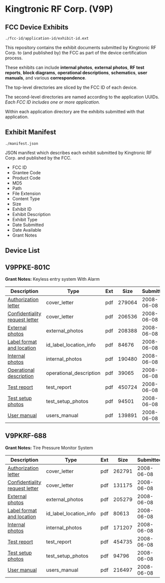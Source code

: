 # Kingtronic  RF Corp. (V9P)
## FCC Device Exhibits

```
./fcc-id/application-id/exhibit-id.ext
```

This repository contains the exhibit documents submitted by Kingtronic  RF Corp. to (and published by) the FCC as part of the device certification process.

These exhibits can include **internal photos**, **external photos**, **RF test reports**, **block diagrams**, **operational descriptions**, **schematics**, **user manuals**, and various **correspondence**.

The top-level directories are sliced by the FCC ID of each device.

The second-level directories are named according to the application UUIDs. *Each FCC ID includes one or more application.*

Within each application directory are the exhibits submitted with that application. 

## Exhibit Manifest

```
./manifest.json
```

JSON manifest which describes each exhibit submitted by Kingtronic  RF Corp. and published by the FCC.

- FCC ID
- Grantee Code
- Product Code
- MD5
- Path
- File Extension
- Content Type
- Size
- Exhibit ID
- Exhibit Description
- Exhibit Type
- Date Submitted
- Date Available
- Grant Notes

## Device List
## V9PPKE-801C
**Grant Notes:** Keyless entry system With Alarm

| Description | Type | Ext | Size | Submitted | Available |
| ----------- | ---- | --- | ---- | --------- | --------- |
| [Authorization letter](V9PPKE-801C/60ac568399d897d484a6c86282b41e80/952806.pdf) | cover_letter | pdf | 279064 | 2008-06-08 | 2008-06-08 |
| [Confidentiality request letter](V9PPKE-801C/60ac568399d897d484a6c86282b41e80/952807.pdf) | cover_letter | pdf | 206536 | 2008-06-08 | 2008-06-08 |
| [External photos](V9PPKE-801C/60ac568399d897d484a6c86282b41e80/952805.pdf) | external_photos | pdf | 208388 | 2008-06-08 | 2008-06-08 |
| [Label format and location](V9PPKE-801C/60ac568399d897d484a6c86282b41e80/952801.pdf) | id_label_location_info | pdf | 84676 | 2008-06-08 | 2008-06-08 |
| [Internal photos](V9PPKE-801C/60ac568399d897d484a6c86282b41e80/952799.pdf) | internal_photos | pdf | 190480 | 2008-06-08 | 2008-06-08 |
| [Operational description](V9PPKE-801C/60ac568399d897d484a6c86282b41e80/952808.pdf) | operational_description | pdf | 39065 | 2008-06-08 | 2008-06-08 |
| [Test report](V9PPKE-801C/60ac568399d897d484a6c86282b41e80/952800.pdf) | test_report | pdf | 450724 | 2008-06-08 | 2008-06-08 |
| [Test setup photos](V9PPKE-801C/60ac568399d897d484a6c86282b41e80/952803.pdf) | test_setup_photos | pdf | 94501 | 2008-06-08 | 2008-06-08 |
| [User manual](V9PPKE-801C/60ac568399d897d484a6c86282b41e80/952802.pdf) | users_manual | pdf | 139891 | 2008-06-08 | 2008-06-08 |
## V9PKRF-688
**Grant Notes:** Tire Pressure Monitor System

| Description | Type | Ext | Size | Submitted | Available |
| ----------- | ---- | --- | ---- | --------- | --------- |
| [Authorization letter](V9PKRF-688/e6cfbdf09b897791d66a473157d0712c/952795.pdf) | cover_letter | pdf | 262791 | 2008-06-08 | 2008-06-08 |
| [Confidentiality request letter](V9PKRF-688/e6cfbdf09b897791d66a473157d0712c/952796.pdf) | cover_letter | pdf | 131175 | 2008-06-08 | 2008-06-08 |
| [External photos](V9PKRF-688/e6cfbdf09b897791d66a473157d0712c/952794.pdf) | external_photos | pdf | 205279 | 2008-06-08 | 2008-06-08 |
| [Label format and location](V9PKRF-688/e6cfbdf09b897791d66a473157d0712c/952790.pdf) | id_label_location_info | pdf | 80613 | 2008-06-08 | 2008-06-08 |
| [Internal photos](V9PKRF-688/e6cfbdf09b897791d66a473157d0712c/952788.pdf) | internal_photos | pdf | 171207 | 2008-06-08 | 2008-06-08 |
| [Test report](V9PKRF-688/e6cfbdf09b897791d66a473157d0712c/952789.pdf) | test_report | pdf | 454735 | 2008-06-08 | 2008-06-08 |
| [Test setup photos](V9PKRF-688/e6cfbdf09b897791d66a473157d0712c/952792.pdf) | test_setup_photos | pdf | 94796 | 2008-06-08 | 2008-06-08 |
| [User manual](V9PKRF-688/e6cfbdf09b897791d66a473157d0712c/952791.pdf) | users_manual | pdf | 216497 | 2008-06-08 | 2008-06-08 |
